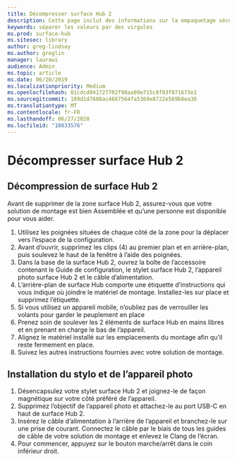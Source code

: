 ```yaml
---
title: Décompresser surface Hub 2
description: Cette page inclut des informations sur la empaquetage sécurisé de surface Hub 2.
keywords: séparer les valeurs par des virgules
ms.prod: surface-hub
ms.sitesec: library
author: greg-lindsay
ms.author: greglin
manager: laurawi
audience: Admin
ms.topic: article
ms.date: 06/20/2019
ms.localizationpriority: Medium
ms.openlocfilehash: 01cdcd041727702f98aa09e715c8f03f071673e1
ms.sourcegitcommit: 109d1d7608ac4667564fa5369e8722e569b8ea36
ms.translationtype: MT
ms.contentlocale: fr-FR
ms.lasthandoff: 06/27/2020
ms.locfileid: "10833576"
---
```

# Décompresser surface Hub 2

## Décompression de surface Hub 2

Avant de supprimer de la zone surface Hub 2, assurez-vous que votre solution de montage est bien Assemblée et qu’une personne est disponible pour vous aider.

1. Utilisez les poignées situées de chaque côté de la zone pour la déplacer vers l’espace de la configuration.
2. Avant d’ouvrir, supprimez les clips (4) au premier plan et en arrière-plan, puis soulevez le haut de la fenêtre à l’aide des poignées.
3. Dans la base de la surface Hub 2, ouvrez la boîte de l’accessoire contenant le Guide de configuration, le stylet surface Hub 2, l’appareil photo surface Hub 2 et le câble d’alimentation.
4. L’arrière-plan de surface Hub comporte une étiquette d’instructions qui vous indique où joindre le matériel de montage. Installez-les sur place et supprimez l’étiquette.
5. Si vous utilisez un appareil mobile, n’oubliez pas de verrouiller les volants pour garder le peuplement en place
6. Prenez soin de soulever les 2 éléments de surface Hub en mains libres et en prenant en charge le bas de l’appareil.
7. Alignez le matériel installé sur les emplacements du montage afin qu’il reste fermement en place.
8. Suivez les autres instructions fournies avec votre solution de montage.

## Installation du stylo et de l’appareil photo

1. Désencapsulez votre stylet surface Hub 2 et joignez-le de façon magnétique sur votre côté préféré de l’appareil.
2. Supprimez l’objectif de l’appareil photo et attachez-le au port USB-C en haut de surface Hub 2.
3. Insérez le câble d’alimentation à l’arrière de l’appareil et branchez-le sur une prise de courant. Connectez le câble par le biais de tous les guides de câble de votre solution de montage et enlevez le Clang de l’écran.
4. Pour commencer, appuyez sur le bouton marche/arrêt dans le coin inférieur droit.
